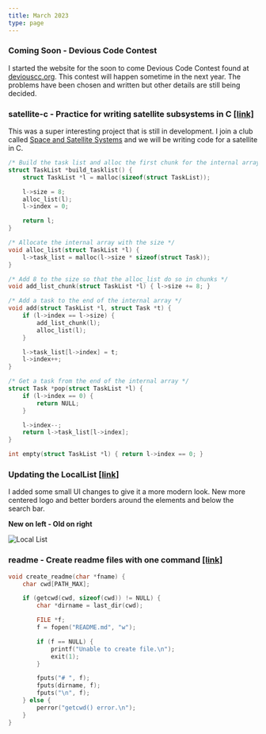 ```yaml
---
title: March 2023
type: page
---
```


### Coming Soon - **Devious Code Contest**

I started the website for the soon to come Devious Code Contest found at [deviouscc.org](https://deviouscc.org/). This contest will happen sometime in the next year. The problems have been chosen and written but other details are still being decided.

### **satellite-c - Practice for writing satellite subsystems in C [[link]](https://github.com/JakeRoggenbuck/satellite-c)**

This was a super interesting project that is still in development. I join a club called [Space and Satellite Systems](https://www.ucdspaceandsatellitesystems.com/) and we will be writing code for a satellite in C.

```c
/* Build the task list and alloc the first chunk for the internal array */
struct TaskList *build_tasklist() {
    struct TaskList *l = malloc(sizeof(struct TaskList));

    l->size = 8;
    alloc_list(l);
    l->index = 0;

    return l;
}

/* Allocate the internal array with the size */
void alloc_list(struct TaskList *l) {
    l->task_list = malloc(l->size * sizeof(struct Task));
}

/* Add 8 to the size so that the alloc_list do so in chunks */
void add_list_chunk(struct TaskList *l) { l->size += 8; }

/* Add a task to the end of the internal array */
void add(struct TaskList *l, struct Task *t) {
    if (l->index == l->size) {
        add_list_chunk(l);
        alloc_list(l);
    }

    l->task_list[l->index] = t;
    l->index++;
}

/* Get a task from the end of the internal array */
struct Task *pop(struct TaskList *l) {
    if (l->index == 0) {
        return NULL;
    }

    l->index--;
    return l->task_list[l->index];
}

int empty(struct TaskList *l) { return l->index == 0; }
```

### Updating the LocalList [[link]](http://thelocallist.org)

I added some small UI changes to give it a more modern look. New more centered logo and better borders around the elements and below the search bar.

**New on left - Old on right**

![Local List](https://cdn.discordapp.com/attachments/697154250052075543/1091247246810550312/Local_List.png)

### readme - Create readme files with one command [[link]](https://github.com/JakeRoggenbuck/readme)

```c
void create_readme(char *fname) {
    char cwd[PATH_MAX];

    if (getcwd(cwd, sizeof(cwd)) != NULL) {
        char *dirname = last_dir(cwd);

        FILE *f;
        f = fopen("README.md", "w");

        if (f == NULL) {
            printf("Unable to create file.\n");
            exit(1);
        }

        fputs("# ", f);
        fputs(dirname, f);
        fputs("\n", f);
    } else {
        perror("getcwd() error.\n");
    }
}
```

###
